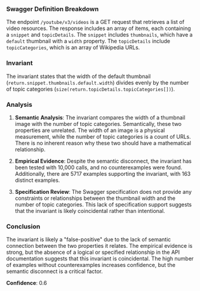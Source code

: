 ### Swagger Definition Breakdown
The endpoint `/youtube/v3/videos` is a GET request that retrieves a list of video resources. The response includes an array of items, each containing a `snippet` and `topicDetails`. The `snippet` includes `thumbnails`, which have a `default` thumbnail with a `width` property. The `topicDetails` include `topicCategories`, which is an array of Wikipedia URLs.

### Invariant
The invariant states that the width of the default thumbnail (`return.snippet.thumbnails.default.width`) divides evenly by the number of topic categories (`size(return.topicDetails.topicCategories[])`).

### Analysis
1. **Semantic Analysis**: The invariant compares the width of a thumbnail image with the number of topic categories. Semantically, these two properties are unrelated. The width of an image is a physical measurement, while the number of topic categories is a count of URLs. There is no inherent reason why these two should have a mathematical relationship.

2. **Empirical Evidence**: Despite the semantic disconnect, the invariant has been tested with 10,000 calls, and no counterexamples were found. Additionally, there are 5717 examples supporting the invariant, with 163 distinct examples.

3. **Specification Review**: The Swagger specification does not provide any constraints or relationships between the thumbnail width and the number of topic categories. This lack of specification support suggests that the invariant is likely coincidental rather than intentional.

### Conclusion
The invariant is likely a "false-positive" due to the lack of semantic connection between the two properties it relates. The empirical evidence is strong, but the absence of a logical or specified relationship in the API documentation suggests that this invariant is coincidental. The high number of examples without counterexamples increases confidence, but the semantic disconnect is a critical factor.

**Confidence**: 0.6
